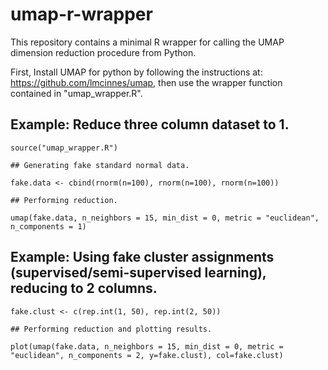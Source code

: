 # umap-r-wrapper

This repository contains a minimal R wrapper for calling the UMAP dimension reduction procedure from Python.

 First, Install UMAP for python by following the instructions at: https://github.com/lmcinnes/umap, then use the wrapper function contained in "umap_wrapper.R".

## Example: Reduce three column dataset to 1.

`source("umap_wrapper.R")`

`## Generating fake standard normal data.`

`fake.data <- cbind(rnorm(n=100), rnorm(n=100), rnorm(n=100))`

`## Performing reduction. `

`umap(fake.data, n_neighbors = 15, min_dist = 0, metric = "euclidean", n_components = 1)`

## Example: Using fake cluster assignments (supervised/semi-supervised learning), reducing to 2 columns.

`fake.clust <- c(rep.int(1, 50), rep.int(2, 50))`

`## Performing reduction and plotting results.`

`plot(umap(fake.data, n_neighbors = 15, min_dist = 0, metric = "euclidean", n_components = 2, y=fake.clust), col=fake.clust)`
